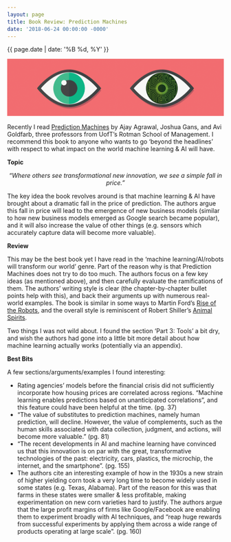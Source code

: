 ```yaml
---
layout: page
title: Book Review: Prediction Machines
date: '2018-06-24 00:00:00 -0000'
---
```


{{ page.date | date: '%B %d, %Y' }}

<p style="text-align:center;"><img src="/assets/PredictionMachines+Eyes.png" alt="Prediction Machine Eyes"></p>

Recently I read <a href="https://www.goodreads.com/book/show/36484703-prediction-machines?ac=1&from_search=true">Prediction Machines</a> by Ajay Agrawal, Joshua Gans, and Avi Goldfarb, three professors from UofT’s Rotman School of Management. I recommend this book to anyone who wants to go ‘beyond the headlines’ with respect to what impact on the world machine learning & AI will have.

**Topic**

<i><p style="text-align:center;">“Where others see transformational new innovation, we see a simple fall in price.”</p></i>

The key idea the book revolves around is that machine learning & AI have brought about a dramatic fall in the price of prediction. The authors argue this fall in price will lead to the emergence of new business models (similar to how new business models emerged as Google search became popular), and it will also increase the value of other things (e.g. sensors which accurately capture data will become more valuable).

**Review**

This may be the best book yet I have read in the ‘machine learning/AI/robots will transform our world’ genre. Part of the reason why is that Prediction Machines does not try to do too much. The authors focus on a few key ideas (as mentioned above), and then carefully evaluate the ramifications of them. The authors’ writing style is clear (the chapter-by-chapter bullet points help with this), and back their arguments up with numerous real-world examples. The book is similar in some ways to Martin Ford’s <a href="https://www.goodreads.com/book/show/22928874-rise-of-the-robots">Rise of the Robots</a>, and the overall style is reminiscent of Robert Shiller’s <a href="https://www.goodreads.com/book/show/6167162-animal-spirits?ac=1&from_search=true">Animal Spirits</a>.

Two things I was not wild about. I found the section ‘Part 3: Tools’ a bit dry, and wish the authors had gone into a little bit more detail about how machine learning actually works (potentially via an appendix).

**Best Bits**

A few sections/arguments/examples I found interesting:

- Rating agencies’ models before the financial crisis did not sufficiently incorporate how housing prices are correlated across regions. “Machine learning enables predictions based on unanticipated correlations”, and this feature could have been helpful at the time. (pg. 37)
- “The value of substitutes to prediction machines, namely human prediction, will decline. However, the value of complements, such as the human skills associated with data collection, judgment, and actions, will become more valuable.” (pg. 81)
- “The recent developments in AI and machine learning have convinced us that this innovation is on par with the great, transformative technologies of the past: electricity, cars, plastics, the microchip, the internet, and the smartphone”. (pg. 155)
- The authors cite an interesting example of how in the 1930s a new strain of higher yielding corn took a very long time to become widely used in some states (e.g. Texas, Alabama). Part of the reason for this was that farms in these states were smaller & less profitable, making experimentation on new corn varieties hard to justify. The authors argue that the large profit margins of firms like Google/Facebook are enabling them to experiment broadly with AI techniques, and “reap huge rewards from successful experiments by applying them across a wide range of products operating at large scale”. (pg. 160)

